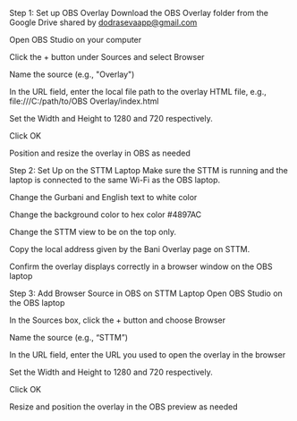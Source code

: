 Step 1: Set up OBS Overlay
Download the OBS Overlay folder from the Google Drive shared by dodrasevaapp@gmail.com

Open OBS Studio on your computer

Click the + button under Sources and select Browser

Name the source (e.g., "Overlay")

In the URL field, enter the local file path to the overlay HTML file, e.g.,
file:///C:/path/to/OBS Overlay/index.html

Set the Width and Height to 1280 and 720 respectively.

Click OK

Position and resize the overlay in OBS as needed


Step 2: Set Up on the STTM Laptop
Make sure the STTM is running and the laptop is connected to the same Wi-Fi as the OBS laptop.

Change the Gurbani and English text to white color

Change the background color to hex color #4897AC 

Change the STTM view to be on the top only.

Copy the local address given by the Bani Overlay page on STTM.

Confirm the overlay displays correctly in a browser window on the OBS laptop


Step 3: Add Browser Source in OBS on STTM Laptop
Open OBS Studio on the OBS laptop

In the Sources box, click the + button and choose Browser

Name the source (e.g., “STTM”)

In the URL field, enter the URL you used to open the overlay in the browser

Set the Width and Height to 1280 and 720 respectively.

Click OK

Resize and position the overlay in the OBS preview as needed
